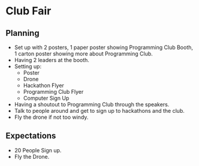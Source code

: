 # Club Fair

## Planning

- Set up with 2 posters, 1 paper poster showing Programming Club Booth, 1
  carton poster showing more about Programming Club.
- Having 2 leaders at the booth.
- Setting up:
  - Poster
  - Drone
  - Hackathon Flyer
  - Programming Club Flyer
  - Computer Sign Up
- Having a shoutout to Programming Club through the speakers.
- Talk to people around and get to sign up to hackathons and the club.
- Fly the drone if not too windy.

## Expectations

- 20 People Sign up.
- Fly the Drone.
